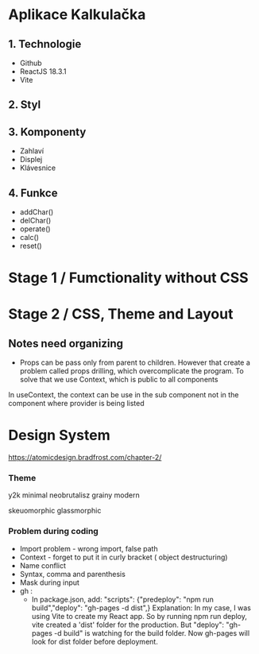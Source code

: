 # Aplikace Kalkulačka 
## 1. Technologie
- Github
- ReactJS 18.3.1
- Vite
## 2. Styl

## 3. Komponenty
- Zahlaví
- Displej
- Klávesnice

## 4. Funkce
- addChar()
- delChar()
- operate()
- calc()
- reset()


# Stage 1 / Fumctionality without CSS
# Stage 2 / CSS, Theme and Layout



## Notes need organizing
- Props can be pass only from parent to children. However that create a problem called props drilling, 
which overcomplicate the program. To solve that we use Context, which is public to all components

 In useContext, the context can be use in the sub component not in the component where provider is being listed

# Design System
https://atomicdesign.bradfrost.com/chapter-2/

### Theme
y2k
minimal
neobrutalisz
grainy
modern

skeuomorphic
glassmorphic



### Problem during coding
- Import problem - wrong import, false path
- Context - forget to put it in curly bracket ( object destructuring)
- Name conflict
- Syntax, comma and parenthesis
- Mask during input
- gh :
  - In package.json, add:
    "scripts": {"predeploy": "npm run build","deploy": "gh-pages -d dist",}
    Explanation: In my case, I was using Vite to create my React app. 
    So by running npm run deploy, vite created a 'dist' folder for the production. 
    But "deploy": "gh-pages -d build" is watching for the build folder. 
    Now gh-pages will look for dist folder before deployment.

